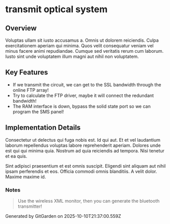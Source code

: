 # transmit optical system

## Overview
Voluptas ullam sit iusto accusamus a. Omnis ut dolorem reiciendis. Culpa exercitationem aperiam qui minima. Quos velit consequatur veniam vel minus facere animi repudiandae. Cumque sed veritatis rerum cum laborum. Iusto sint unde voluptatem illum magni aut nihil non voluptatem.

## Key Features
- If we transmit the circuit, we can get to the SSL bandwidth through the online FTP array!
- Try to calculate the FTP driver, maybe it will connect the redundant bandwidth!
- The RAM interface is down, bypass the solid state port so we can program the SMS panel!

## Implementation Details
Consectetur ut delectus qui fuga nobis est. Id qui aut. Et et vel laudantium laborum repellendus voluptas labore reprehenderit aperiam. Dolores unde est qui qui minima quia. Nostrum ad quia reiciendis ad tempora. Nisi tenetur et ea quis.
 Sint adipisci praesentium et est omnis suscipit. Eligendi sint aliquam aut nihil ipsam perferendis et eos. Officia commodi omnis blanditiis. A velit dolor. Maxime maxime id.

### Notes
> Use the wireless XML monitor, then you can generate the bluetooth transmitter!

Generated by GitGarden on 2025-10-10T21:37:00.559Z